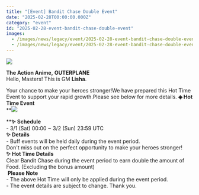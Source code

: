 ```yaml
---
title: "[Event] Bandit Chase Double Event"
date: "2025-02-28T00:00:00.000Z"
category: "event"
id: "2025-02-28-event-bandit-chase-double-event"
images:
  - /images/news/legacy/event/2025-02-28-event-bandit-chase-double-event/6c42148b8c1d4cabad33dfc28815213e.webp
  - /images/news/legacy/event/2025-02-28-event-bandit-chase-double-event/8c0714c660d941ec8e9a4837af096290.webp
---
```


![](/images/news/legacy/event/2025-02-28-event-bandit-chase-double-event/6c42148b8c1d4cabad33dfc28815213e.webp)  

**The Action Anime,** **OUTERPLANE**  
Hello, Masters! This is GM **Lisha**.  
  
Your chance to make your heroes stronger!We have prepared this Hot Time Event to support your rapid growth.Please see below for more details. **◈ Hot Time Event**  
**![](/images/news/legacy/event/2025-02-28-event-bandit-chase-double-event/8c0714c660d941ec8e9a4837af096290.webp)  
  
****✨** **Schedule**  
\- 3/1 (Sat) 00:00 ~ 3/2 (Sun) 23:59 UTC  
**✨** **Details**  
\- Buff events will be held daily during the event period.  
Don't miss out on the perfect opportunity to make your heroes stronger!**✨** **Hot Time Details**  
Clear Bandit Chase during the event period to earn double the amount of Food. (Excluding the bonus amount)  
 **Please Note**  
\- The above Hot Time will only be applied during the event period.  
\- The event details are subject to change. Thank you.
